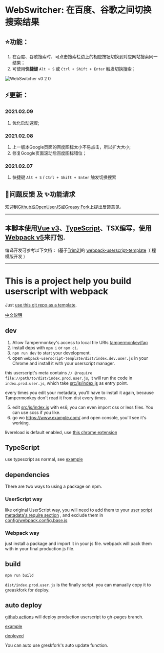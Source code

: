 # WebSwitcher: 在百度、谷歌之间切换搜索结果

## ⭐功能：
1. 在百度、谷歌搜索时，可点击搜索栏边上的相应按钮切换到对应网站搜索同一结果；
2. 可使用**快捷键** `Alt + S` 或 `Ctrl + Shift + Enter` 触发切换搜索；


![WebSwitcher v0 2 0](https://user-images.githubusercontent.com/5905801/107155916-39d29b00-69b6-11eb-8a50-030fe98f35d6.gif)

## ⚡更新：
### 2021.02.09
1. 优化启动速度;

### 2021.02.08
1. 上一版本Google页面的百度图标太小不易点击，所以扩大大小;
2. 修复Google页面滚动后百度图标错位；

### 2021.02.07
1. 快捷键 `Alt + S`  /  `Ctrl + Shift + Enter` 触发切换搜索

## 🐛问题反馈 及 ✨功能请求
欢迎到[Github](https://github.com/Krysl/WebSwitcher/issues)或[OpenUserJS](https://openuserjs.org/scripts/krysl/WebSwitcher_%E5%9C%A8%E7%99%BE%E5%BA%A6%E3%80%81%E8%B0%B7%E6%AD%8C%E4%B9%8B%E9%97%B4%E5%88%87%E6%8D%A2%E6%90%9C%E7%B4%A2%E7%BB%93%E6%9E%9C/issues)或[Greasy Fork](https://greasyfork.org/zh-CN/scripts/421329-webswitcher-%E5%9C%A8%E7%99%BE%E5%BA%A6-%E8%B0%B7%E6%AD%8C%E4%B9%8B%E9%97%B4%E5%88%87%E6%8D%A2%E6%90%9C%E7%B4%A2%E7%BB%93%E6%9E%9C/feedback)上提出反馈意见。


---

## 本脚本使用[Vue v3](https://v3.cn.vuejs.org/)、[TypeScript](https://www.typescriptlang.org/zh/)、TSX编写，使用[Webpack v5](https://webpack.js.org/)来打包.

编译开发可参考以下文档：
(基于[Trim21](https://github.com/Trim21)的
[webpack-userscript-template](https://github.com/Trim21/webpack-userscript-template/)
工程模版开发
)

---

# This is a project help you build userscript with webpack

Just [use this git repo as a template](https://github.com/Trim21/webpack-userscript-template/generate).

[中文说明](./readme.cn.md)

## dev

1. Allow Tampermonkey's access to local file URIs [tampermonkey/faq](https://tampermonkey.net/faq.php?ext=dhdg#Q204)
2. install deps with `npm i` or `npm ci`.
3. `npm run dev` to start your development.
4. open `webpack-userscript-template/dist/index.dev.user.js` in your Chrome and install it with your userscript manager.

this userscript's meta contains `// @require file://path/to/dist/index.prod.user.js`,
it will run the code in `index.prod.user.js`,
which take [src/js/index.js](./src/js/index.js) as entry point.

every times you edit your metadata, you'll have to install it again,
because Tampermonkey don't read it from dist every times.

5. edit [src/js/index.js](./src/js/index.js) with es6, you can even import css or less files. You can use scss if you like.
6. go wo <https://www.example.com/> and open console, you'll see it's working.

livereload is default enabled, use [this chrome extension](https://chrome.google.com/webstore/detail/jnihajbhpnppcggbcgedagnkighmdlei)

## TypeScript

use typescript as normal, see [example](src/js/example.ts)

## dependencies

There are two ways to using a package on npm.

### UserScript way

like original UserScript way, you will need to add them to your [user script metadata's require section](./config/metadata.js#L13-L17) , and exclude them in [config/webpack.config.base.js](./config/webpack.config.base.js#L21-L25)

### Webpack way

just install a package and import it in your js file. webpack will pack them with in your final production js file.

## build

```bash
npm run build
```

`dist/index.prod.user.js` is the finally script. you can manually copy it to greaskfork for deploy.

## auto deploy

[github actions](./.github/workflows/deploy.yaml#L36) will deploy production userscript to gh-pages branch.

[example](https://github.com/Trim21/webpack-userscript-template/tree/gh-pages)

[deployed](https://trim21.github.io/webpack-userscript-template/)

You can auto use greskfork's auto update function.

